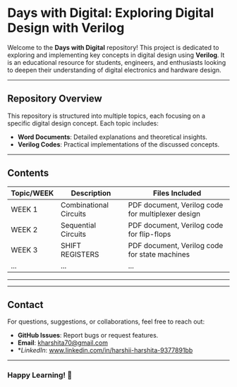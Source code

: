 # Days with Digital: Exploring Digital Design with Verilog

Welcome to the **Days with Digital** repository! This project is dedicated to exploring and implementing key concepts in digital design using **Verilog**. It is an educational resource for students, engineers, and enthusiasts looking to deepen their understanding of digital electronics and hardware design.

---

## Repository Overview

This repository is structured into multiple topics, each focusing on a specific digital design concept. Each topic includes:
- **Word Documents**: Detailed explanations and theoretical insights.
- **Verilog Codes**: Practical implementations of the discussed concepts.

---

## Contents

| Topic/WEEK| Description                        | Files Included                                    |
|-----------|------------------------------------|---------------------------------------------------|
| WEEK 1    | Combinational Circuits             | PDF document, Verilog code for multiplexer design |
| WEEK 2    | Sequential Circuits                | PDF document, Verilog code for flip-flops         |
| WEEK 3    | SHIFT REGISTERS                    | PDF document, Verilog code for state machines     |         |
| ...       | ...                                | ...                                               |

---

---


## Contact

For questions, suggestions, or collaborations, feel free to reach out:
- **GitHub Issues**: Report bugs or request features.
- **Email**: kharshita70@gmail.com
- **LinkedIn*: www.linkedin.com/in/harshii-harshita-9377891bb

---

### Happy Learning! 🚀
